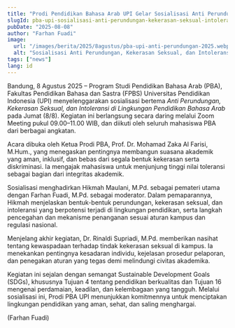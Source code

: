 ```yaml
---
title: "Prodi Pendidikan Bahasa Arab UPI Gelar Sosialisasi Anti Perundungan, Kekerasan Seksual, dan Intoleransi"
slugId: pba-upi-sosialisasi-anti-perundungan-kekerasan-seksual-intoleransi-2025
pubDate: "2025-08-08"
author: "Farhan Fuadi"
image:
  url: "/images/berita/2025/8agustus/pba-upi-anti-perundungan-2025.webp"
  alt: "Sosialisasi Anti Perundungan, Kekerasan Seksual, dan Intoleransi oleh Prodi PBA UPI"
tags: ["news"]
lang: id
---
```


Bandung, 8 Agustus 2025 – Program Studi Pendidikan Bahasa Arab (PBA), Fakultas Pendidikan Bahasa dan Sastra (FPBS) Universitas Pendidikan Indonesia (UPI) menyelenggarakan sosialisasi bertema *Anti Perundungan, Kekerasan Seksual, dan Intoleransi di Lingkungan Pendidikan Bahasa Arab* pada Jumat (8/8). Kegiatan ini berlangsung secara daring melalui Zoom Meeting pukul 09.00–11.00 WIB, dan diikuti oleh seluruh mahasiswa PBA dari berbagai angkatan.  

Acara dibuka oleh Ketua Prodi PBA, Prof. Dr. Mohamad Zaka Al Farisi, M.Hum., yang menegaskan pentingnya membangun suasana akademik yang aman, inklusif, dan bebas dari segala bentuk kekerasan serta diskriminasi. Ia mengajak mahasiswa untuk menjunjung tinggi nilai toleransi sebagai bagian dari integritas akademik.  

Sosialisasi menghadirkan Hikmah Maulani, M.Pd. sebagai pemateri utama dengan Farhan Fuadi, M.Pd. sebagai moderator. Dalam pemaparannya, Hikmah menjelaskan bentuk-bentuk perundungan, kekerasan seksual, dan intoleransi yang berpotensi terjadi di lingkungan pendidikan, serta langkah pencegahan dan mekanisme penanganan sesuai aturan kampus dan regulasi nasional.  

Menjelang akhir kegiatan, Dr. Rinaldi Supriadi, M.Pd. memberikan nasihat tentang kewaspadaan terhadap tindak kekerasan seksual di kampus. Ia menekankan pentingnya kesadaran individu, kejelasan prosedur pelaporan, dan penegakan aturan yang tegas demi melindungi civitas akademika.  

Kegiatan ini sejalan dengan semangat Sustainable Development Goals (SDGs), khususnya Tujuan 4 tentang pendidikan berkualitas dan Tujuan 16 mengenai perdamaian, keadilan, dan kelembagaan yang tangguh. Melalui sosialisasi ini, Prodi PBA UPI menunjukkan komitmennya untuk menciptakan lingkungan pendidikan yang aman, sehat, dan saling menghargai.  

(Farhan Fuadi)
